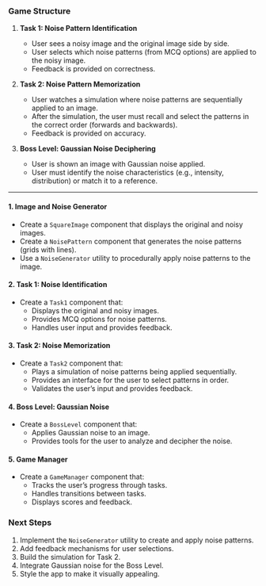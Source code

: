 <!-- i am gonna make a cute lil game for the first years to understand this ddpm paper i think
for 1st task, i am thinking of making a game where user gets an image and behind the scene there are 15-20 "noise" patterns made of lines (diagonals and straight) that get transposed over the image at our ease procedurally.


now at any given level, any of the N noise patterns can be on the image and the noisy image as well as the original image will be provided to the user.
the user's task therefore is to choose which out of the mcq noise options are there in the image.

In task 2, the user will be shown a simulation. infront of the user, starting from 1 to N, each individual noise pattern will be transposed on the image infront of the user. the user needs to memorize the pattern and after the simulation, choose the patterns first forwards and then backwards.
then in the final boss level, i'll have actual gaussian normal distributions as the noise 😂 and the user will decipher that -->


### **Game Structure**
1. **Task 1: Noise Pattern Identification**
   - User sees a noisy image and the original image side by side.
   - User selects which noise patterns (from MCQ options) are applied to the noisy image.
   - Feedback is provided on correctness.

2. **Task 2: Noise Pattern Memorization**
   - User watches a simulation where noise patterns are sequentially applied to an image.
   - After the simulation, the user must recall and select the patterns in the correct order (forwards and backwards).
   - Feedback is provided on accuracy.

3. **Boss Level: Gaussian Noise Deciphering**
   - User is shown an image with Gaussian noise applied.
   - User must identify the noise characteristics (e.g., intensity, distribution) or match it to a reference.

---

#### 1. **Image and Noise Generator**
   - Create a `SquareImage` component that displays the original and noisy images.
   - Create a `NoisePattern` component that generates the noise patterns (grids with lines).
   - Use a `NoiseGenerator` utility to procedurally apply noise patterns to the image.

#### 2. **Task 1: Noise Identification**
   - Create a `Task1` component that:
     - Displays the original and noisy images.
     - Provides MCQ options for noise patterns.
     - Handles user input and provides feedback.

#### 3. **Task 2: Noise Memorization**
   - Create a `Task2` component that:
     - Plays a simulation of noise patterns being applied sequentially.
     - Provides an interface for the user to select patterns in order.
     - Validates the user’s input and provides feedback.

#### 4. **Boss Level: Gaussian Noise**
   - Create a `BossLevel` component that:
     - Applies Gaussian noise to an image.
     - Provides tools for the user to analyze and decipher the noise.

#### 5. **Game Manager**
   - Create a `GameManager` component that:
     - Tracks the user’s progress through tasks.
     - Handles transitions between tasks.
     - Displays scores and feedback.


### **Next Steps**
1. Implement the `NoiseGenerator` utility to create and apply noise patterns.
2. Add feedback mechanisms for user selections.
3. Build the simulation for Task 2.
4. Integrate Gaussian noise for the Boss Level.
5. Style the app to make it visually appealing.